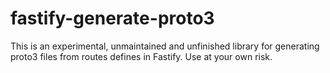 # fastify-generate-proto3
This is an experimental, unmaintained and unfinished library for generating proto3 files from routes defines in Fastify.
Use at your own risk.
